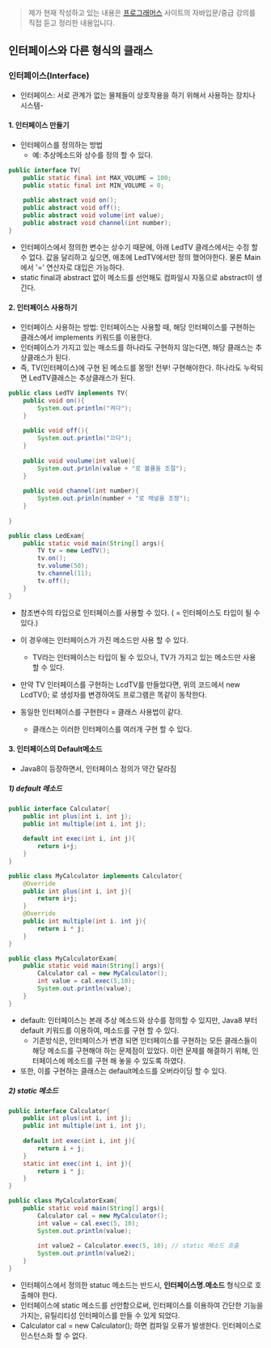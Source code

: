 > 제가 현재 작성하고 있는 내용은  [프로그래머스]( https://programmers.co.kr/learn ) 사이트의 자바입문/중급 강의를 직접 듣고 정리한 내용입니다.



## 인터페이스와 다른 형식의 클래스

### 인터페이스(Interface)

- 인터페이스: 서로 관계가 없는 물체들이 상호작용을 하기 위해서 사용하는 장치나 시스템-

  

#### 1. 인터페이스 만들기

- 인터페이스를 정의하는 방법
  - 예: 추상메소드와 상수를 정의 할 수 있다.

```java
public interface TV{
    public static final int MAX_VOLUME = 100;
    public static final int MIN_VOLUME = 0;
    
    public abstract void on();
    public abstract void off();
    public abstract void volume(int value);
    public abstract void channel(int number);
}
```

- 인터페이스에서 정의한 변수는 상수기 때문에, 아래 LedTV 클레스에서는 수정 할 수 없다. 값을 달리하고 싶으면, 애초에  LedTV에서만 정의 했어야한다. 물론 Main에서 '=' 연산자로 대입은 가능하다.
- static final과 abstract 없이 메소드를 선언해도 컴파일시 자동으로 abstract이 생긴다.



#### 2. 인터페이스 사용하기

- 인터페이스 사용하는 방법: 인터페이스는 사용할 때, 해당 인터페이스를 구현하는 클래스에서 implements 키워드를 이용한다.
- 인터페이스가 가지고 있는 매소드를 하나라도 구현하지 않는다면, 해당 클래스는 추상클래스가 된다.
- 즉, TV(인터페이스)에 구현 된 메소드를 몽땅! 전부! 구현해야한다. 하나라도 누락되면 LedTV클래스는 추상클래스가 된다.

```java
public class LedTV implements TV{
    public void on(){
        System.out.println("켜다");
    }
    
    public void off(){
        System.out.println("끄다");
    }
    
    public void voulume(int value){
        System.out.prinln(value + "로 볼륨을 조절");
    }
    
    public void channel(int number){
        System.out.prinln(number + "로 채널을 조정");
    }
    
}
```

```java
public class LedExam{
    public static void main(String[] args){
        TV tv = new LedTV();
        tv.on();
        tv.volume(50);
        tv.channel(11);
        tv.off();
    }
}
```

- 참조변수의 타입으로 인터페이스를 사용할 수 있다. ( = 인터페이스도 타입이 될 수 있다.)
- 이 경우에는 인터페이스가 가진 메소드만 사용 할 수 있다.
  - TV라는 인터페이스는 타입이 될 수 있으나, TV가 가지고 있는 메소드만 사용 할 수 있다.

- 만약 TV 인터페이스를 구현하는 LcdTV를 만들었다면, 위의 코드에서 new LcdTV(); 로 생성자를 변경하여도 프로그램은 똑같이 동작한다. 
- 동일한 인터페이스를 구현한다 = 클래스 사용법이 같다.
  - 클래스는 이러한 인터페이스를 여러개 구현 할 수 있다.



#### 3. 인터페이스의 Default메소드

-  Java8이 등장하면서, 인터페이스 정의가 약간 달라짐

##### 1) default 메소드

```java
public interface Calculator{
    public int plus(int i, int j);
    public int multiple(int i, int j);
    
    default int exec(int i, int j){
        return i+j;
    }
}
```

```java
public class MyCalculator implements Calculator{
    @Override
    public int plus(int i, int j){
        return i+j;
    }
    @Override
    public int multiple(int i. int j){
        return i * j;
    }
}
```

```java
public class MyCalculatorExam{
    public static void main(String[] args){
        Calculator cal = new MyCalculator();
        int value = cal.exec(5,10);
        System.out.println(value);
    }
}
```

- default: 인터페이스는 본래 추상 메소드와 상수를 정의할 수 있지만, Java8 부터 default 키워드를 이용하여, 메소드를 구현 할 수 있다.
  - 기존방식은, 인터페이스가 변경 되면 인터페이스를 구현하는 모든 클래스들이 해당 메소드를 구현해야 하는 문제점이 있었다. 이런 문제를 해결하기 위해, 인터페이스에 메소드를 구현 해 놓을 수 있도록 하였다.
- 또한, 이를 구현하는 클래스는 default메소드를 오버라이딩 할 수 있다.



##### 2) static 메소드

```java
public interface Calculator{
    public int plus(int i, int j);
    public int multiple(int i, int j);
    
    default int exec(int i, int j){
        return i + j;
    }
    static int exec(int i, int j){
        return i * j;
    }
}
```

```java
public class MyCalculatorExam{
    public static void main(String[] args){
        Calculator cal = new MyCalculator();
        int value = cal.exec(5, 10);
        System.out.println(value);
        
        int value2 = Calculator.exec(5, 10); // static 메소드 호출
        System.out.println(value2);
    }
}
```

- 인터페이스에서 정의한 statuc 메소드는 반드시, **인터페이스명.메소드** 형식으로 호출해야 한다.
- 인터페이스에 static 메소드를 선언함으로써, 인터페이스를 이용하여 간단한 기능을 가지는, 유틸리티성 인터페이스를 만들 수 있게 되었다.
- Calculator cal = new Calculator(); 하면 컴파일 오류가 발생한다. 인터페이스로 인스턴스화 할 수 없다.
